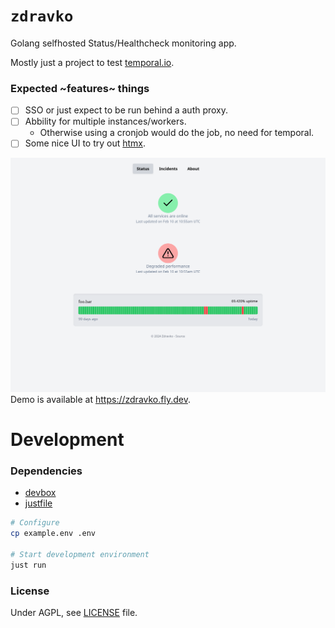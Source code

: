 # `zdravko`

Golang selfhosted Status/Healthcheck monitoring app.

Mostly just a project to test [temporal.io](https://temporal.io/).

### Expected ~features~ things
 - [ ] SSO or just expect to be run behind a auth proxy.
 - [ ] Abbility for multiple instances/workers.
   - Otherwise using a cronjob would do the job, no need for temporal.
 - [ ] Some nice UI to try out [htmx](https://htmx.org/).

![Screenshot](docs/screenshot.png)
Demo is available at https://zdravko.fly.dev.

# Development

### Dependencies
 * [devbox](https://www.jetpack.io/devbox)
 * [justfile](https://github.com/casey/just)

```sh
# Configure
cp example.env .env

# Start development environment
just run
```

### License
Under AGPL, see [LICENSE](LICENSE) file.
